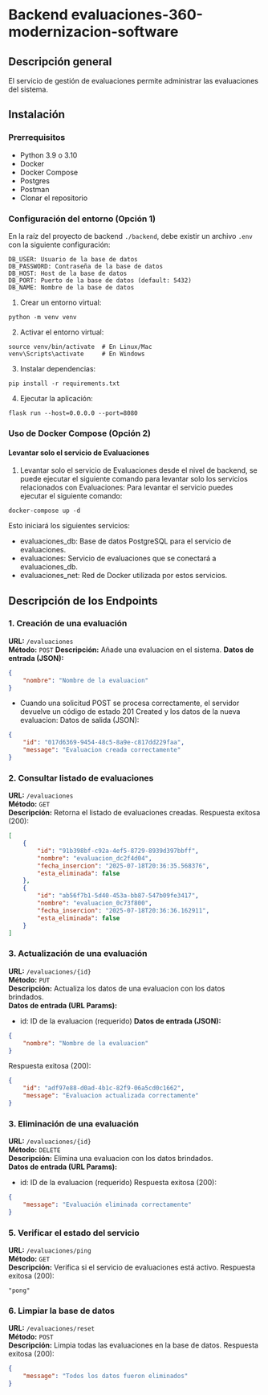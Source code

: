 # Backend evaluaciones-360-modernizacion-software

## Descripción general

El servicio de gestión de evaluaciones permite administrar las evaluaciones del sistema.

## Instalación
### Prerrequisitos

- Python 3.9 o 3.10
- Docker
- Docker Compose
- Postgres
- Postman
- Clonar el repositorio

### Configuración del entorno (Opción 1)

En la raíz del proyecto de backend `./backend`, debe existir un archivo ```.env``` con la siguiente configuración:
```
DB_USER: Usuario de la base de datos
DB_PASSWORD: Contraseña de la base de datos
DB_HOST: Host de la base de datos
DB_PORT: Puerto de la base de datos (default: 5432)
DB_NAME: Nombre de la base de datos
```

1. Crear un entorno virtual:

```
python -m venv venv
```
2. Activar el entorno virtual:

```
source venv/bin/activate  # En Linux/Mac
venv\Scripts\activate     # En Windows
```
3. Instalar dependencias:

```
pip install -r requirements.txt
```

4. Ejecutar la aplicación:
```
flask run --host=0.0.0.0 --port=8080
```

### Uso de Docker Compose (Opción 2)

#### Levantar solo el servicio de Evaluaciones

1. Levantar solo el servicio de Evaluaciones desde el nivel de backend, se puede ejecutar el siguiente comando para levantar solo los servicios relacionados con Evaluaciones:
   Para levantar el servicio puedes ejecutar el siguiente comando:

```
docker-compose up -d
```

Esto iniciará los siguientes servicios:
- evaluaciones_db: Base de datos PostgreSQL para el servicio de evaluaciones.
- evaluaciones: Servicio de evaluaciones que se conectará a evaluaciones_db.
- evaluaciones_net: Red de Docker utilizada por estos servicios.

## Descripción de los Endpoints

### 1. Creación de una evaluación
**URL:** `/evaluaciones`  
**Método:** `POST`
**Descripción:** Añade una evaluacion en el sistema.
**Datos de entrada (JSON):**
```json
{
    "nombre": "Nombre de la evaluacion"
}
```
- Cuando una solicitud POST se procesa correctamente, el servidor devuelve un código de estado 201 Created y los datos de la nueva evaluacion:
Datos de salida (JSON):
```json
{
    "id": "017d6369-9454-48c5-8a9e-c817dd229faa",
    "message": "Evaluacion creada correctamente"
}
```

### 2. Consultar listado de evaluaciones
**URL:** `/evaluaciones`  
**Método:** `GET`  
**Descripción:** Retorna el listado de evaluaciones creadas.
Respuesta exitosa (200):
```json
[
    {
        "id": "91b398bf-c92a-4ef5-8729-8939d397bbff",
        "nombre": "evaluacion_dc2f4d04",
        "fecha_insercion": "2025-07-18T20:36:35.568376",
        "esta_eliminada": false
    },
    {
        "id": "ab56f7b1-5d40-453a-bb87-547b09fe3417",
        "nombre": "evaluacion_0c73f800",
        "fecha_insercion": "2025-07-18T20:36:36.162911",
        "esta_eliminada": false
    }
]
```

### 3. Actualización de una evaluación
**URL:** `/evaluaciones/{id}`  
**Método:** `PUT`  
**Descripción:** Actualiza los datos de una evaluacion con los datos brindados.       
**Datos de entrada (URL Params):**
 - id: ID de la evaluacion (requerido)
**Datos de entrada (JSON):**
```json
{
    "nombre": "Nombre de la evaluacion"
}
```
Respuesta exitosa (200):
```json
{
    "id": "adf97e88-d0ad-4b1c-82f9-06a5cd0c1662",
    "message": "Evaluacion actualizada correctamente"
}
```

### 3. Eliminación de una evaluación
**URL:** `/evaluaciones/{id}`  
**Método:** `DELETE`  
**Descripción:** Elimina una evaluacion con los datos brindados.       
**Datos de entrada (URL Params):**
 - id: ID de la evaluacion (requerido)
Respuesta exitosa (200):
```json
{
    "message": "Evaluación eliminada correctamente"
}
```

### 5. Verificar el estado del servicio
**URL:** `/evaluaciones/ping`  
**Método:** `GET`  
**Descripción:** Verifica si el servicio de evaluaciones está activo.
Respuesta exitosa (200):
```
"pong"
```

### 6. Limpiar la base de datos
**URL:** `/evaluaciones/reset`  
**Método:** `POST`  
**Descripción:** Limpia todas las evaluaciones en la base de datos.
Respuesta exitosa (200):
```json
{
    "message": "Todos los datos fueron eliminados"
}
```